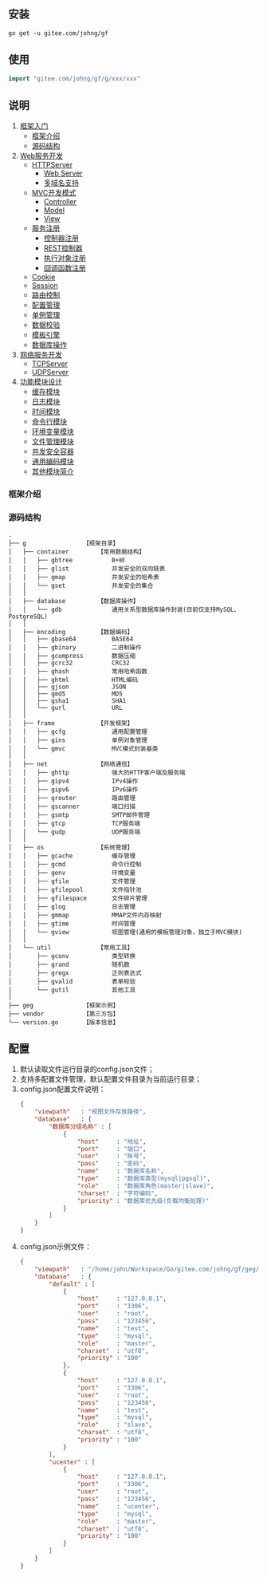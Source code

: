 ## 安装
```
go get -u gitee.com/johng/gf
```

## 使用
```go
import "gitee.com/johng/gf/g/xxx/xxx"
```
## 说明

1. [框架入门](#框架介绍)
    - [框架介绍](#框架介绍)
    - [源码结构](#源码结构)
1. [Web服务开发](#)
    - [HTTPServer]()
        - [Web Server]()
        - [多域名支持]()
    - [MVC开发模式]()
        - [Controller]()
        - [Model]()
        - [View]()
    - [服务注册]()
        - [控制器注册]()
        - [REST控制器]()
        - [执行对象注册]()
        - [回调函数注册]()
    - [Cookie]()
    - [Session]()
    - [路由控制]()
    - [配置管理]()
    - [单例管理]()
    - [数据校验]()
    - [模板引擎]()
    - [数据库操作]()
1. [网络服务开发]()
    - [TCPServer]()
    - [UDPServer]()
1. [功能模块设计]()
    - [缓存模块]()
    - [日志模块]()
    - [时间模块]()
    - [命令行模块]()
    - [环境变量模块]()
    - [文件管理模块]()
    - [并发安全容器]()
    - [通用编码模块]()
    - [其他模块简介]()

### 框架介绍


### 源码结构
    .
    ├── g                【框架目录】
    │   ├── container        【常用数据结构】
    │   │   ├── gbtree           B+树
    │   │   ├── glist            并发安全的双向链表
    │   │   ├── gmap             并发安全的哈希表
    │   │   └── gset             并发安全的集合
    │   │   
    │   ├── database         【数据库操作】
    │   │   └── gdb              通用关系型数据库操作封装(目前仅支持MySQL、PostgreSQL)
    │   │   
    │   ├── encoding         【数据编码】
    │   │   ├── gbase64          BASE64
    │   │   ├── gbinary          二进制操作
    │   │   ├── gcompress        数据压缩
    │   │   ├── gcrc32           CRC32
    │   │   ├── ghash            常用哈希函数
    │   │   ├── ghtml            HTML编码
    │   │   ├── gjson            JSON
    │   │   ├── gmd5             MD5
    │   │   ├── gsha1            SHA1
    │   │   └── gurl             URL
    │   │   
    │   ├── frame            【开发框架】
    │   │   ├── gcfg             通用配置管理
    │   │   ├── gins             单例对象管理
    │   │   └── gmvc             MVC模式封装基类
    │   │   
    │   ├── net              【网络通信】
    │   │   ├── ghttp            强大的HTTP客户端及服务端
    │   │   ├── gipv4            IPv4操作
    │   │   ├── gipv6            IPv6操作
    │   │   ├── grouter          路由管理
    │   │   ├── gscanner         端口扫描
    │   │   ├── gsmtp            SMTP邮件管理
    │   │   ├── gtcp             TCP服务端
    │   │   └── gudp             UDP服务端
    │   │   
    │   ├── os               【系统管理】
    │   │   ├── gcache           缓存管理
    │   │   ├── gcmd             命令行控制
    │   │   ├── genv             环境变量
    │   │   ├── gfile            文件管理
    │   │   ├── gfilepool        文件指针池
    │   │   ├── gfilespace       文件碎片管理
    │   │   ├── glog             日志管理
    │   │   ├── gmmap            MMAP文件内存映射
    │   │   ├── gtime            时间管理
    │   │   └── gview            视图管理(通用的模板管理对象，独立于MVC模块)
    │   │   
    │   └── util             【常用工具】
    │       ├── gconv            类型转换
    │       ├── grand            随机数
    │       ├── gregx            正则表达式
    │       ├── gvalid           表单校验
    │       └── gutil            其他工具
    │   
    ├── geg              【框架示例】
    ├── vendor           【第三方包】
    └── version.go       【版本信息】
    
## 配置
1. 默认读取文件运行目录的config.json文件；
1. 支持多配置文件管理，默认配置文件目录为当前运行目录；
1. config.json配置文件说明：
    ```json
    {
        "viewpath"   : "视图文件存放路径",
        "database"   : {
            "数据库分组名称" : [
                {
                    "host"     : "地址",
                    "port"     : "端口",
                    "user"     : "账号",
                    "pass"     : "密码",
                    "name"     : "数据库名称",
                    "type"     : "数据库类型(mysql|pgsql)",
                    "role"     : "数据库角色(master|slave)",
                    "charset"  : "字符编码",
                    "priority" : "数据库优先级(负载均衡处理)"
                }
            ]
        }
    }
    ```
1. config.json示例文件：
    ```json
    {
        "viewpath"   : "/home/john/Workspace/Go/gitee.com/johng/gf/geg/frame/mvc/view",
        "database"   : {
            "default" : [
                {
                    "host"     : "127.0.0.1",
                    "port"     : "3306",
                    "user"     : "root",
                    "pass"     : "123456",
                    "name"     : "test",
                    "type"     : "mysql",
                    "role"     : "master",
                    "charset"  : "utf8",
                    "priority" : "100"
                },
                {
                    "host"     : "127.0.0.1",
                    "port"     : "3306",
                    "user"     : "root",
                    "pass"     : "123456",
                    "name"     : "test",
                    "type"     : "mysql",
                    "role"     : "slave",
                    "charset"  : "utf8",
                    "priority" : "100"
                }
            ],
            "ucenter" : [
                {
                    "host"     : "127.0.0.1",
                    "port"     : "3306",
                    "user"     : "root",
                    "pass"     : "123456",
                    "name"     : "ucenter",
                    "type"     : "mysql",
                    "role"     : "master",
                    "charset"  : "utf8",
                    "priority" : "100"
                }
            ]
        }
    }
    ```

